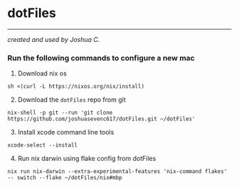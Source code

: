 # dotFiles
---
*created and used by Joshua C.*

### Run the following commands to configure a new mac
1. Download nix os
```
sh <(curl -L https://nixos.org/nix/install)
```

2. Download the `dotFiles` repo from git
```
nix-shell -p git --run 'git clone https://github.com/joshuasevenc617/dotFiles.git ~/dotFiles'
```
3. Install xcode command line tools
```
xcode-select --install
```
4. Run nix darwin using flake config from dotFiles
```
nix run nix-darwin --extra-experimental-features 'nix-command flakes' -- switch --flake ~/dotFiles/nix#mbp
```
